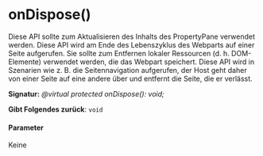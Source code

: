 # <a name="ondispose"></a>onDispose()




Diese API sollte zum Aktualisieren des Inhalts des PropertyPane verwendet werden. Diese API wird am Ende des Lebenszyklus des Webparts auf einer Seite aufgerufen. Sie sollte zum Entfernen lokaler Ressourcen (d. h. DOM-Elemente) verwendet werden, die das Webpart speichert. Diese API wird in Szenarien wie z. B. die Seitennavigation aufgerufen, der Host geht daher von einer Seite auf eine andere über und entfernt die Seite, die er verlässt.

**Signatur:** _@virtual protected onDispose(): void;_

**Gibt Folgendes zurück**: `void`





#### <a name="parameters"></a>Parameter
Keine


